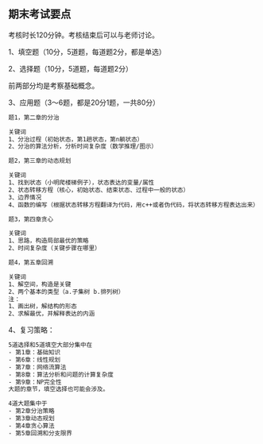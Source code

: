 ## 期末考试要点

考核时长120分钟。考核结束后可以与老师讨论。

1、填空题（10分，5道题，每道题2分，都是单选）

2、选择题（10分，5道题，每道题2分）

前两部分均是考察基础概念。

3、应用题（3～6题，都是20分1题，一共80分）

```bash
题1，第二章的分治

关键词
1、分治过程（初始状态，第1趟状态，第n躺状态）
2、分治的算法分析，分析时间复杂度（数学推理/图示）

题2，第三章的动态规划

关键词
1、找到状态（小明爬楼梯例子），状态表达的变量/属性
2、状态转移方程（核心，初始状态、结束状态、过程中一般的状态）
3、边界情况
4、函数的编写（根据状态转移方程翻译为代码，用c++或者伪代码，将状态转移方程表达出来）

题3，第四章贪心

关键词
1、思路，构造局部最优的策略
2、时间复杂度（关键步骤在哪里）

题4，第五章回溯

关键词
1、解空间，构造是关键
2、两个基本的类型（a.子集树 b.排列树）
注：
1、画出树，解结构的形态
2、求解最优，并解释表达的内涵
```

4、复习策略：

```bash
5道选择和5道填空大部分集中在
- 第1章：基础知识
- 第6章：线性规划
- 第7章：网络流算法
- 第8章：算法分析和问题的计算复杂度
- 第9章：NP完全性
大题的章节，填空选择也可能会涉及。

4道大题集中于
- 第2章分治策略
- 第3章动态规划
- 第4章贪心算法
- 第5章回溯和分支限界
```
